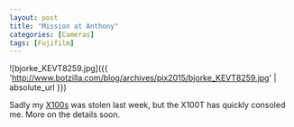 ```yaml
---
layout: post
title: "Mission at Anthony"
categories: [Cameras]
tags: [Fujifilm]
---
```



![bjorke_KEVT8259.jpg]({{ 'http://www.botzilla.com/blog/archives/pix2015/bjorke_KEVT8259.jpg' | absolute_url }})


Sadly my <a href="/blog/archives/000794.html">X100s</a> was stolen last week, but the X100T has quickly consoled me. More on the details soon.
